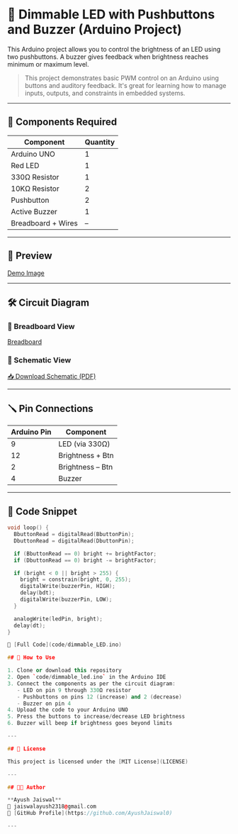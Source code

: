 # 🔆 Dimmable LED with Pushbuttons and Buzzer (Arduino Project)

This Arduino project allows you to control the brightness of an LED using two pushbuttons. A buzzer gives feedback when brightness reaches minimum or maximum level.

> This project demonstrates basic PWM control on an Arduino using buttons and auditory feedback. It's great for learning how to manage inputs, outputs, and constraints in embedded systems.

---

## 🧰 Components Required

| Component         | Quantity |
|-------------------|----------|
| Arduino UNO       | 1        |
| Red LED           | 1        |
| 330Ω Resistor     | 1        |
| 10KΩ Resistor     | 2        |
| Pushbutton        | 2        |
| Active Buzzer     | 1        |
| Breadboard + Wires| –        |

---

## 🎥 Preview

[Demo Image](images/circuit_preview.jpg)

---

## 🛠️ Circuit Diagram

### 🔌 Breadboard View
[Breadboard](circuit_diagram/breadboard_view.png)

### 📘 Schematic View
[📥 Download Schematic (PDF)](circuit_diagram/schematic_view.pdf)

---

## 🪛 Pin Connections

| Arduino Pin | Component        |
|-------------|------------------|
| 9           | LED (via 330Ω)   |
| 12          | Brightness + Btn |
| 2           | Brightness – Btn |
| 4           | Buzzer           |

---

## 💾 Code Snippet

```cpp
void loop() {
  BbuttonRead = digitalRead(BbuttonPin);
  DbuttonRead = digitalRead(DbuttonPin);

  if (BbuttonRead == 0) bright += brightFactor;
  if (DbuttonRead == 0) bright -= brightFactor;

  if (bright < 0 || bright > 255) {
    bright = constrain(bright, 0, 255);
    digitalWrite(buzzerPin, HIGH);
    delay(bdt);
    digitalWrite(buzzerPin, LOW);
  }

  analogWrite(ledPin, bright);
  delay(dt);
}

📁 [Full Code](code/dimmable_LED.ino)

## 🚀 How to Use

1. Clone or download this repository
2. Open `code/dimmable_led.ino` in the Arduino IDE
3. Connect the components as per the circuit diagram:
   - LED on pin 9 through 330Ω resistor
   - Pushbuttons on pins 12 (increase) and 2 (decrease)
   - Buzzer on pin 4
4. Upload the code to your Arduino UNO
5. Press the buttons to increase/decrease LED brightness
6. Buzzer will beep if brightness goes beyond limits

---

## 🧾 License

This project is licensed under the [MIT License](LICENSE)

---

## 👨‍💻 Author

**Ayush Jaiswal**  
📧 jaiswalayush2318@gmail.com  
🔗 [GitHub Profile](https://github.com/AyushJaiswal0)

---
